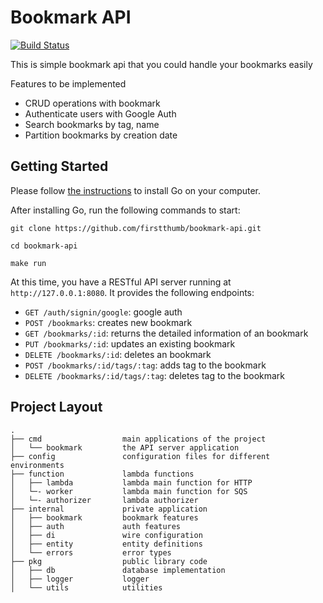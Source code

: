 # Bookmark API
[![Build Status](https://travis-ci.org/firstthumb/bookmark-api.svg?branch=master)](https://travis-ci.org/firstthumb/bookmark-api)

This is simple bookmark api that you could handle your bookmarks easily

Features to be implemented
* CRUD operations with bookmark
* Authenticate users with Google Auth 
* Search bookmarks by tag, name
* Partition bookmarks by creation date

## Getting Started

Please follow [the instructions](https://golang.org/doc/install) to install Go on your computer. 

After installing Go, run the following commands to start:

```shell
git clone https://github.com/firstthumb/bookmark-api.git

cd bookmark-api

make run
```

At this time, you have a RESTful API server running at `http://127.0.0.1:8080`. It provides the following endpoints:

* `GET /auth/signin/google`: google auth
* `POST /bookmarks`: creates new bookmark
* `GET /bookmarks/:id`: returns the detailed information of an bookmark
* `PUT /bookmarks/:id`: updates an existing bookmark
* `DELETE /bookmarks/:id`: deletes an bookmark
* `POST /bookmarks/:id/tags/:tag`: adds tag to the bookmark
* `DELETE /bookmarks/:id/tags/:tag`: deletes tag to the bookmark

## Project Layout
 
```
.
├── cmd                  main applications of the project
│   └── bookmark         the API server application
├── config               configuration files for different environments
├── function             lambda functions
│   ├── lambda           lambda main function for HTTP
│   └─- worker           lambda main function for SQS
│   └─- authorizer       lambda authorizer
├── internal             private application
│   ├── bookmark         bookmark features
│   ├── auth             auth features
│   ├── di               wire configuration
│   ├── entity           entity definitions
│   └── errors           error types
├── pkg                  public library code
│   ├── db               database implementation
│   ├── logger           logger
│   └── utils            utilities 
```